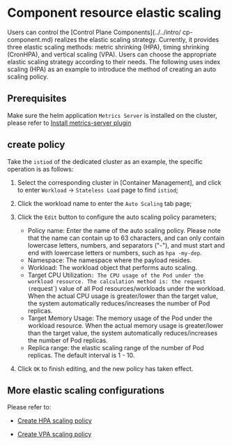 # Component resource elastic scaling

Users can control the [Control Plane Components](../../intro/ cp-component.md) realizes the elastic scaling strategy. Currently, it provides three elastic scaling methods: metric shrinking (HPA), timing shrinking (CronHPA), and vertical scaling (VPA). Users can choose the appropriate elastic scaling strategy according to their needs. The following uses index scaling (HPA) as an example to introduce the method of creating an auto scaling policy.

## Prerequisites

Make sure the helm application `Metrics Server` is installed on the cluster, please refer to [Install metrics-server plugin](../../../kpanda/user-guide/scale/install-metrics-server.md)

      

## create policy

Take the `istiod` of the dedicated cluster as an example, the specific operation is as follows:


1. Select the corresponding cluster in [Container Management], and click to enter `Workload` -> `Stateless Load` page to find `istiod`;

     

2. Click the workload name to enter the `Auto Scaling` tab page;

     

3. Click the `Edit` button to configure the auto scaling policy parameters;

      - Policy name: Enter the name of the auto scaling policy. Please note that the name can contain up to 63 characters, and can only contain lowercase letters, numbers, and separators ("-"), and must start and end with lowercase letters or numbers, such as `hpa -my-dep`.
      - Namespace: The namespace where the payload resides.
      - Workload: The workload object that performs auto scaling.
      - Target CPU Utilization`: The CPU usage of the Pod under the workload resource. The calculation method is: the request (`request`) value of all Pod resources/workloads under the workload. When the actual CPU usage is greater/lower than the target value, the system automatically reduces/increases the number of Pod replicas.
      - Target Memory Usage: The memory usage of the Pod under the workload resource. When the actual memory usage is greater/lower than the target value, the system automatically reduces/increases the number of Pod replicas.
      - Replica range: the elastic scaling range of the number of Pod replicas. The default interval is 1 - 10.
     
      

4. Click `OK` to finish editing, and the new policy has taken effect.

## More elastic scaling configurations

Please refer to:

- [Create HPA scaling policy](../../../kpanda/user-guide/scale/create-hpa.md)

- [Create VPA scaling policy](../../../kpanda/user-guide/scale/create-vpa.md)
